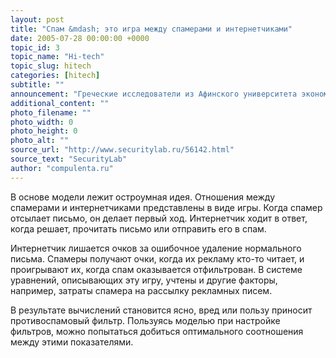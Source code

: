 ```yaml
---
layout: post
title: "Спам &mdash; это игра между спамерами и интернетчиками"
date: 2005-07-28 00:00:00 +0000
topic_id: 3
topic_name: "Hi-tech"
topic_slug: hitech
categories: [hitech]
subtitle: ""
announcement: "Греческие исследователи из Афинского университета экономики и бизнеса разработали математическую модель, с помощью которой можно найти оптимальную настройку для противоспамовых фильтров. Как сообщает журнал New Scientist, они представят свою работу на конференции о спаме и борьбе с ним, которая пройдёт в Стэнфордском университете на этой неделе."
additional_content: ""
photo_filename: ""
photo_width: 0
photo_height: 0
photo_alt: ""
source_url: "http://www.securitylab.ru/56142.html"
source_text: "SecurityLab"
author: "compulenta.ru"
---
```

В основе модели лежит остроумная идея. Отношения между спамерами и интернетчиками представлены в виде игры. Когда спамер отсылает письмо, он делает первый ход. Интернетчик ходит в ответ, когда решает, прочитать письмо или отправить его в спам.

Интернетчик лишается очков за ошибочное удаление нормального письма. Спамеры получают очки, когда их рекламу кто-то читает, и проигрывают их, когда спам оказывается отфильтрован. В системе уравнений, описывающих эту игру, учтены и другие факторы, например, затраты спамера на рассылку рекламных писем.

В результате вычислений становится ясно, вред или пользу приносит противоспамовый фильтр. Пользуясь моделью при настройке фильтров, можно попытаться добиться оптимального соотношения между этими показателями.
